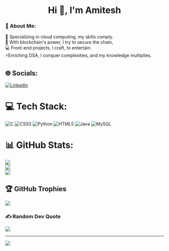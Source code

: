 <h1 align="center">Hi 👋, I'm Amitesh </h1>

### 💫 About Me:
🔭 Specializing in cloud computing, my skills comply.<br>🌱 With blockchain's power, I try to secure the chain,<br>💻 Front-end projects, I craft, to entertain.<br>⚡Enriching DSA, I conquer complexities, and my knowledge multiplies.


## 🌐 Socials:
[![LinkedIn](https://img.shields.io/badge/LinkedIn-%230077B5.svg?logo=linkedin&logoColor=white)](https://www.linkedin.com/in/amitesh1407/) 

# 💻 Tech Stack:
![C](https://img.shields.io/badge/c-%2300599C.svg?style=for-the-badge&logo=c&logoColor=white) ![CSS3](https://img.shields.io/badge/css3-%231572B6.svg?style=for-the-badge&logo=css3&logoColor=white) ![Python](https://img.shields.io/badge/python-3670A0?style=for-the-badge&logo=python&logoColor=ffdd54) ![HTML5](https://img.shields.io/badge/html5-%23E34F26.svg?style=for-the-badge&logo=html5&logoColor=white) ![Java](https://img.shields.io/badge/java-%23ED8B00.svg?style=for-the-badge&logo=java&logoColor=white) ![MySQL](https://img.shields.io/badge/mysql-%2300f.svg?style=for-the-badge&logo=mysql&logoColor=white)
# 📊 GitHub Stats:
![](https://github-readme-stats.vercel.app/api?username=Coder1407&theme=dark&hide_border=false&include_all_commits=true&count_private=true)<br/>
![](https://github-readme-streak-stats.herokuapp.com/?user=Coder1407&theme=dark&hide_border=false)<br/>
![](https://github-readme-stats.vercel.app/api/top-langs/?username=Coder1407&theme=dark&hide_border=false&include_all_commits=true&count_private=true&layout=compact)

## 🏆 GitHub Trophies
![](https://github-profile-trophy.vercel.app/?username=Coder1407&theme=radical&no-frame=false&no-bg=true&margin-w=4)

### ✍️ Random Dev Quote
![](https://quotes-github-readme.vercel.app/api?type=horizontal&theme=radical)

---
[![](https://visitcount.itsvg.in/api?id=Coder1407&icon=0&color=0)](https://visitcount.itsvg.in)

<!-- Proudly created with GPRM ( https://gprm.itsvg.in ) -->
